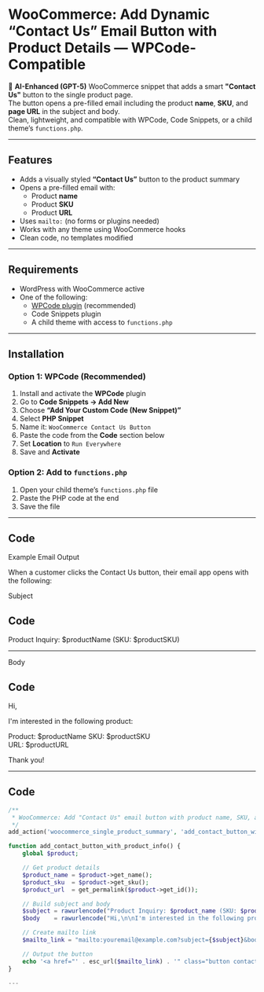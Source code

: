 # WooCommerce: Add Dynamic “Contact Us” Email Button with Product Details — WPCode-Compatible

🤖 **AI-Enhanced (GPT-5)** WooCommerce snippet that adds a smart **"Contact Us"** button to the single product page.  
The button opens a pre-filled email including the product **name**, **SKU**, and **page URL** in the subject and body.  
Clean, lightweight, and compatible with WPCode, Code Snippets, or a child theme’s `functions.php`.

---

## Features

- Adds a visually styled **“Contact Us”** button to the product summary
- Opens a pre-filled email with:
  - Product **name**
  - Product **SKU**
  - Product **URL**
- Uses `mailto:` (no forms or plugins needed)
- Works with any theme using WooCommerce hooks
- Clean code, no templates modified

---

## Requirements

- WordPress with WooCommerce active
- One of the following:
  - [WPCode plugin](https://wordpress.org/plugins/wpcode/) (recommended)
  - Code Snippets plugin
  - A child theme with access to `functions.php`

---

## Installation

### Option 1: WPCode (Recommended)

1. Install and activate the **WPCode** plugin
2. Go to **Code Snippets → Add New**
3. Choose **“Add Your Custom Code (New Snippet)”**
4. Select **PHP Snippet**
5. Name it: `WooCommerce Contact Us Button`
6. Paste the code from the **Code** section below
7. Set **Location** to `Run Everywhere`
8. Save and **Activate**

### Option 2: Add to `functions.php`

1. Open your child theme’s `functions.php` file
2. Paste the PHP code at the end
3. Save the file

---

## Code
Example Email Output

When a customer clicks the Contact Us button, their email app opens with the following:

Subject
## Code
Product Inquiry: $productName (SKU: $productSKU)

---

Body 
## Code
Hi,

I'm interested in the following product:

Product: $productName
SKU: $productSKU  
URL: $productURL

Thank you!

---


## Code

```php
/**
 * WooCommerce: Add "Contact Us" email button with product name, SKU, and URL
 */
add_action('woocommerce_single_product_summary', 'add_contact_button_with_product_info', 25);

function add_contact_button_with_product_info() {
    global $product;

    // Get product details
    $product_name = $product->get_name();
    $product_sku  = $product->get_sku();
    $product_url  = get_permalink($product->get_id());

    // Build subject and body
    $subject = rawurlencode("Product Inquiry: $product_name (SKU: $product_sku)");
    $body    = rawurlencode("Hi,\n\nI'm interested in the following product:\n\nProduct: $product_name\nSKU: $product_sku\nURL: $product_url\n\nThank you!");

    // Create mailto link
    $mailto_link = "mailto:youremail@example.com?subject={$subject}&body={$body}";

    // Output the button
    echo '<a href="' . esc_url($mailto_link) . '" class="button contact-button" style="margin-top: 15px; display: inline-block;">Contact Us</a>';
}

---
